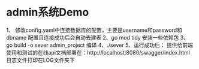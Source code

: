 # admin系统Demo
1、 修改config.yaml中连接数据库的配置，主要是username和password和dbname
配置且连接成功后会自动去建表
2、go mod tidy 安装一些依赖包
3、go build -o sever admin_project 编译
4、./sever
5、运行成功后：
提供给前端使用和测试的在线api文档部署在：http://localhost:8080/swagger/index.html
日志文件打印在LOG文件夹下